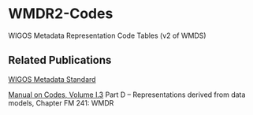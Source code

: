 # WMDR2-Codes
WIGOS Metadata Representation Code Tables (v2 of WMDS)

## Related Publications

[WIGOS Metadata Standard](https://library.wmo.int/index.php?lvl=notice_display&id=19925#.X7J1UtNKi3I)

[Manual on Codes, Volume I.3](https://library.wmo.int/index.php?lvl=notice_display&id=19508#.X7J48NNKi3J) 
Part D – Representations derived from data models, Chapter FM 241: WMDR
